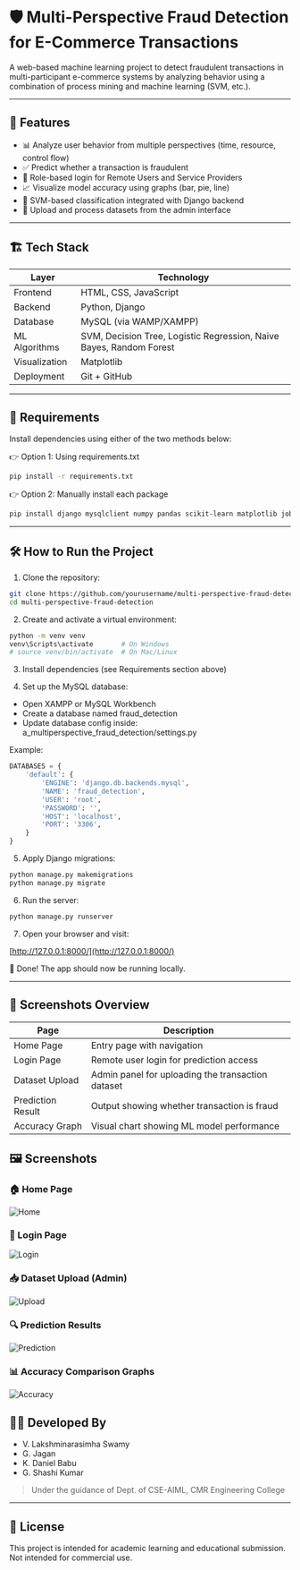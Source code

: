 
# 🛡️ Multi-Perspective Fraud Detection for E-Commerce Transactions

A web-based machine learning project to detect fraudulent transactions in multi-participant e-commerce systems by analyzing behavior using a combination of process mining and machine learning (SVM, etc.).

---

## 🚀 Features

- 📊 Analyze user behavior from multiple perspectives (time, resource, control flow)
- ✅ Predict whether a transaction is fraudulent
- 🔐 Role-based login for Remote Users and Service Providers
- 📈 Visualize model accuracy using graphs (bar, pie, line)
- 🧠 SVM-based classification integrated with Django backend
- 📂 Upload and process datasets from the admin interface

---

## 🏗️ Tech Stack

| Layer         | Technology                          |
|---------------|--------------------------------------|
| Frontend      | HTML, CSS, JavaScript                |
| Backend       | Python, Django                       |
| Database      | MySQL (via WAMP/XAMPP)               |
| ML Algorithms | SVM, Decision Tree, Logistic Regression, Naive Bayes, Random Forest |
| Visualization | Matplotlib                           |
| Deployment    | Git + GitHub                         |

---

## 🧰 Requirements

Install dependencies using either of the two methods below:

👉 Option 1: Using requirements.txt

```bash
pip install -r requirements.txt
````

👉 Option 2: Manually install each package

```bash
pip install django mysqlclient numpy pandas scikit-learn matplotlib joblib
```

---

## 🛠️ How to Run the Project

1. Clone the repository:

```bash
git clone https://github.com/yourusername/multi-perspective-fraud-detection.git
cd multi-perspective-fraud-detection
```

2. Create and activate a virtual environment:

```bash
python -m venv venv
venv\Scripts\activate       # On Windows
# source venv/bin/activate  # On Mac/Linux
```

3. Install dependencies (see Requirements section above)

4. Set up the MySQL database:

* Open XAMPP or MySQL Workbench
* Create a database named fraud\_detection
* Update database config inside:
  a\_multiperspective\_fraud\_detection/settings.py

Example:

```python
DATABASES = {
    'default': {
        'ENGINE': 'django.db.backends.mysql',
        'NAME': 'fraud_detection',
        'USER': 'root',
        'PASSWORD': '',
        'HOST': 'localhost',
        'PORT': '3306',
    }
}
```

5. Apply Django migrations:

```bash
python manage.py makemigrations
python manage.py migrate
```

6. Run the server:

```bash
python manage.py runserver
```

7. Open your browser and visit:

[http://127.0.0.1:8000/](http://127.0.0.1:8000/)

🚀 Done! The app should now be running locally.

---

## 📸 Screenshots Overview

| Page              | Description                                      |
|-------------------|--------------------------------------------------|
| Home Page         | Entry page with navigation                      |
| Login Page        | Remote user login for prediction access         |
| Dataset Upload    | Admin panel for uploading the transaction dataset |
| Prediction Result | Output showing whether transaction is fraud     |
| Accuracy Graph    | Visual chart showing ML model performance       |


## 🖼️ Screenshots

### 🏠 Home Page
![Home](screenshots/home.png)

### 🔐 Login Page
![Login](screenshots/login.png)

### 📥 Dataset Upload (Admin)
![Upload](screenshots/upload.png)

### 🔍 Prediction Results
![Prediction](screenshots/prediction.png)

### 📊 Accuracy Comparison Graphs
![Accuracy](screenshots/accuracy.png)


## 👨‍💻 Developed By

* V. Lakshminarasimha Swamy
* G. Jagan
* K. Daniel Babu
* G. Shashi Kumar

> Under the guidance of 
> Dept. of CSE-AIML, CMR Engineering College

---

## 📜 License

This project is intended for academic learning and educational submission.
Not intended for commercial use.

````

